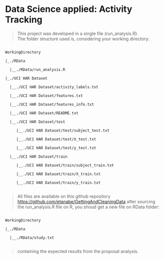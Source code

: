 # Data Science applied: Activity Tracking #

> This project was developed in a single file (run_analysis.R).<br> 
The folder structure used is, considering your working directory:

<pre><code>
WorkingDirectory <br>
|_./RData <br>
  |__./RData/run_analysis.R <br>
|_./UCI HAR Dataset <br>
  |__./UCI HAR Dataset/activity_labels.txt <br>
  |__./UCI HAR Dataset/features.txt <br>
  |__./UCI HAR Dataset/features_info.txt <br>
  |__./UCI HAR Dataset/README.txt <br>
  |__./UCI HAR Dataset/test <br>
     |__./UCI HAR Dataset/test/subject_test.txt <br>
     |__./UCI HAR Dataset/test/X_test.txt <br>
     |__./UCI HAR Dataset/test/y_test.txt <br>
  |__./UCI HAR Dataset/train <br>
     |__./UCI HAR Dataset/train/subject_train.txt <br>
     |__./UCI HAR Dataset/train/X_train.txt <br>
     |__./UCI HAR Dataset/train/y_train.txt <br>
</code></pre>

> All files are available on this github repository https://github.com/etanabe/GettingAndCleaningData
> after sourcing the run_analysis.R file on R, you shoud get a new file on RData folder: <br>
<pre><code>
WorkingDirectory <br>
|_./RData <br>
  |__./RData/study.txt <br>
</code></pre>
>containing the expected results from the proposal analysis.

